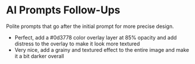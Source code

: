 # AI Prompts Follow-Ups

Polite prompts that go after the initial prompt for more precise design.

- Perfect, add a  #0d3778 color overlay layer at 85% opacity and add distress to the overlay to make it look more textured
- Very nice, add a grainy and textured effect to the entire image and make it a bit darker overall